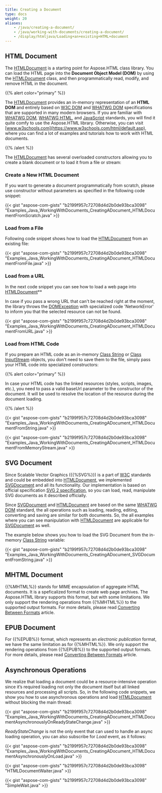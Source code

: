 ```yaml
---
title: Creating a Document
type: docs
weight: 20
aliases: 
    - /java/creating-a-document/
    - /java/working-with-documents/creating-a-document/
    - /display/htmljava/Loading+an+existing+HTML+document
---
```


## **HTML Document** ## 
The [HTMLDocument](https://apireference.aspose.com/html/java/com.aspose.html/HTMLDocument) is a starting point for Aspose.HTML class library. You can load the HTML page into the **Document Object Model (DOM)** by using the [HTMLDocument](https://apireference.aspose.com/html/java/com.aspose.html/HTMLDocument) class, and then programmatically read, modify, and remove HTML in the document.

{{% alert color="primary" %}} 

The [HTMLDocument](https://apireference.aspose.com/html/java/com.aspose.html/HTMLDocument) provides an in-memory representation of an **HTML DOM** and entirely based on [W3C DOM](http://www.w3.org/DOM/) and [WHATWG DOM](https://dom.spec.whatwg.org/) specifications that are supported in many modern browsers. If you are familiar with [WHATWG DOM](https://dom.spec.whatwg.org/), [WHATWG HTML](https://html.spec.whatwg.org/multipage/), and [JavaScript](https://262.ecma-international.org/10.0/) standards, you will find it quite comfy to use the Aspose.HTML library. Otherwise, you can visit [www.w3schools.com](https://www.w3schools.com/html/default.asp), where you can find a lot of examples and tutorials how to work with HTML documents.

{{% /alert %}} 

The [HTMLDocument](https://apireference.aspose.com/html/java/com.aspose.html/HTMLDocument) has several overloaded constructors allowing you to create a blank document or to load it from a file or stream:
### **Create a New HTML Document** ### 
If you want to generate a document programmatically from scratch, please use constructor without parameters as specified in the following code snippet:

{{< gist "aspose-com-gists" "b2199f957c72708d4d2b0de93bca3098" "Examples_Java_WorkingWithDocuments_CreatingADocument_HTMLDocumentFromScratch.java" >}}
### **Load from a File** ### 
Following code snippet shows how to load the [HTMLDocument](https://apireference.aspose.com/html/java/com.aspose.html/HTMLDocument) from an existing file:

{{< gist "aspose-com-gists" "b2199f957c72708d4d2b0de93bca3098" "Examples_Java_WorkingWithDocuments_CreatingADocument_HTMLDocumentFromFile.java" >}}
### **Load from a URL** ### 
In the next code snippet you can see how to load a web page into [HTMLDocument](https://apireference.aspose.com/html/java/com.aspose.html/HTMLDocument)** 

In case if you pass a wrong URL that can't be reached right at the moment, the library throws the [DOMException](https://apireference.aspose.com/html/java/com.aspose.html.dom/DOMException) with specialized code 'NetworkError' to inform you that the selected resource can not be found.

{{< gist "aspose-com-gists" "b2199f957c72708d4d2b0de93bca3098" "Examples_Java_WorkingWithDocuments_CreatingADocument_HTMLDocumentFromURL.java" >}}
### **Load from HTML Code** ### 
If you prepare an HTML code as an in-memory [Class String](https://cr.openjdk.java.net/~iris/se/15/latestSpec/api/java.base/java/lang/String.html) or [Class InputStream](https://cr.openjdk.java.net/~iris/se/15/latestSpec/api/java.base/java/io/InputStream.html) objects, you don't need to save them to the file, simply pass your HTML code into specialized constructors:

{{% alert color="primary" %}} 

In case your HTML code has the linked resources (styles, scripts, images, etc.), you need to pass a valid baseUrl parameter to the constructor of the document. It will be used to resolve the location of the resource during the document loading.

{{% /alert %}} 

{{< gist "aspose-com-gists" "b2199f957c72708d4d2b0de93bca3098" "Examples_Java_WorkingWithDocuments_CreatingADocument_HTMLDocumentFromString.java" >}}

{{< gist "aspose-com-gists" "b2199f957c72708d4d2b0de93bca3098" "Examples_Java_WorkingWithDocuments_CreatingADocument_HTMLDocumentFromMemoryStream.java" >}}
## **SVG Document** ## 
Since Scalable Vector Graphics ({{%SVG%}}) is a part of [W3C](https://www.w3.org/) standards and could be embedded into [HTMLDocument](https://apireference.aspose.com/html/java/com.aspose.html/HTMLDocument), we implemented [SVGDocument](https://apireference.aspose.com/html/java/com.aspose.html.dom.svg/SVGDocument) and all its functionality. Our implementation is based on official specification [SVG 2 specification](https://www.w3.org/TR/SVG2/), so you can load, read, manipulate SVG documents as it described officially.

Since [SVGDocument](https://apireference.aspose.com/html/java/com.aspose.html.dom.svg/SVGDocument) and [HTMLDocument](https://apireference.aspose.com/html/java/com.aspose.html/HTMLDocument) are based on the same [WHATWG DOM](https://dom.spec.whatwg.org/) standard, the all operations such as loading, reading, editing, converting and saving are similar for both documents. So, the all examples where you can see manipulation with [HTMLDocument](https://apireference.aspose.com/html/java/com.aspose.html/HTMLDocument) are applicable for [SVGDocument](https://apireference.aspose.com/html/java/com.aspose.html.dom.svg/SVGDocument) as well.

The example below shows you how to load the SVG Document from the in-memory [Class String](https://cr.openjdk.java.net/~iris/se/15/latestSpec/api/java.base/java/lang/String.html) variable:

{{< gist "aspose-com-gists" "b2199f957c72708d4d2b0de93bca3098" "Examples_Java_WorkingWithDocuments_CreatingADocument_SVGDocumentFromString.java" >}}
## **MHTML Document** ## 
{{%MHTML%}} stands for MIME encapsulation of aggregate HTML documents. It is a speficalized format to create web page archives. The Aspose.HTML library supports this format, but with some limitations. We only support the rendering operations from {{%MHTML%}} to the supported output formats. For more details, please read [Converting Between Formats](/html/java/converting-between-formats/) article.
## **EPUB Document** ## 
For {{%EPUB%}} format, which represents an *electronic publication* format, we have the same limitation as for {{%MHTML%}}. We only support the rendering operations from {{%EPUB%}} to the supported output formats. For more details, please read [Converting Between Formats](/html/java/converting-between-formats/) article.
## **Asynchronous Operations** ## 
We realize that loading a document could be a resource-intensive operation since it’s required loading not only the document itself but all linked resources and processing all scripts. So, in the following code snippets, we show you how to use asynchronous operations and load [HTMLDocument](https://apireference.aspose.com/html/java/com.aspose.html/HTMLDocument) without blocking the main thread:

{{< gist "aspose-com-gists" "b2199f957c72708d4d2b0de93bca3098" "Examples_Java_WorkingWithDocuments_CreatingADocument_HTMLDocumentAsynchronouslyOnReadyStateChange.java" >}}

*ReadyStateChange* is not the only event that can used to handle an async loading operation, you can also subscribe for *Load* event, as it follows:

{{< gist "aspose-com-gists" "b2199f957c72708d4d2b0de93bca3098" "Examples_Java_WorkingWithDocuments_CreatingADocument_HTMLDocumentAsynchronouslyOnLoad.java" >}}

{{< gist "aspose-com-gists" "b2199f957c72708d4d2b0de93bca3098" "HTMLDocumentWaiter.java" >}}

{{< gist "aspose-com-gists" "b2199f957c72708d4d2b0de93bca3098" "SimpleWait.java" >}}
